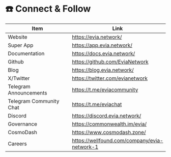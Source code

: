 # ☎️ Connect & Follow

<table><thead><tr><th width="285">Item</th><th>Link</th></tr></thead><tbody><tr><td>Website</td><td><a href="https://evia.network/">https://evia.network/</a></td></tr><tr><td>Super App</td><td><a href="https://app.evia.network/">https://app.evia.network/</a></td></tr><tr><td>Documentation</td><td><a href="https://docs.evia.network/">https://docs.evia.network/</a></td></tr><tr><td>Github</td><td><a href="https://github.com/EviaNetwork">https://github.com/EviaNetwork</a></td></tr><tr><td>Blog</td><td><a href="https://blog.evia.network/">https://blog.evia.network/</a></td></tr><tr><td>X/Twitter</td><td><a href="https://twitter.com/evianetwork">https://twitter.com/evianetwork</a></td></tr><tr><td>Telegram Announcements</td><td><a href="https://t.me/eviacommunity">https://t.me/eviacommunity</a></td></tr><tr><td>Telegram Community Chat</td><td><a href="https://t.me/eviachat">https://t.me/eviachat</a></td></tr><tr><td>Discord</td><td><a href="https://discord.evia.network/">https://discord.evia.network/</a></td></tr><tr><td>Governance</td><td><a href="https://commonwealth.im/evia/">https://commonwealth.im/evia/</a></td></tr><tr><td>CosmoDash</td><td><a href="https://www.cosmodash.zone/">https://www.cosmodash.zone/</a></td></tr><tr><td>Careers </td><td><a href="https://wellfound.com/company/evia-network-1">https://wellfound.com/company/evia-network-1</a></td></tr></tbody></table>

